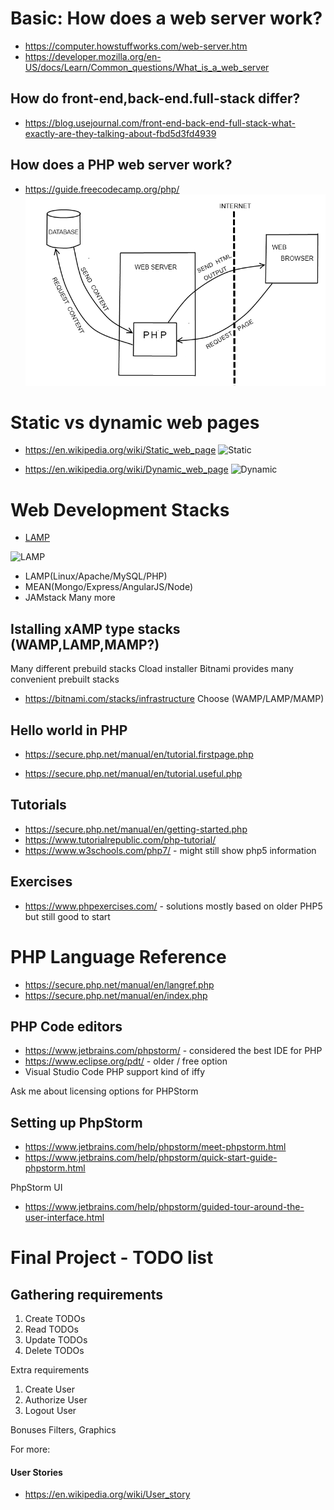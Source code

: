 # Basic: How does a web server work? 
* https://computer.howstuffworks.com/web-server.htm
* https://developer.mozilla.org/en-US/docs/Learn/Common_questions/What_is_a_web_server

## How do front-end,back-end.full-stack differ?
* https://blog.usejournal.com/front-end-back-end-full-stack-what-exactly-are-they-talking-about-fbd5d3fd4939


## How does a PHP web server work?
* https://guide.freecodecamp.org/php/
![PHP work](https://github.com/xeroxism/myImages/blob/master/FCC_guides/PHP-server-model.png?raw=true)


# Static vs dynamic web pages
* https://en.wikipedia.org/wiki/Static_web_page
![Static](https://upload.wikimedia.org/wikipedia/commons/thumb/5/57/Scheme_static_page_en.svg/750px-Scheme_static_page_en.svg.png)

* https://en.wikipedia.org/wiki/Dynamic_web_page
![Dynamic](https://upload.wikimedia.org/wikipedia/commons/thumb/4/4f/Scheme_dynamic_page_en.svg/750px-Scheme_dynamic_page_en.svg.png)

# Web Development Stacks

* [LAMP](https://en.wikipedia.org/wiki/LAMP_%28software_bundle%29)

![LAMP](https://upload.wikimedia.org/wikipedia/commons/thumb/8/82/LAMP_software_bundle.svg/600px-LAMP_software_bundle.svg.png)

* LAMP(Linux/Apache/MySQL/PHP)
* MEAN(Mongo/Express/AngularJS/Node)
* JAMstack
Many more

## Istalling xAMP type stacks (WAMP,LAMP,MAMP?)

Many different prebuild stacks
Cload installer Bitnami provides many convenient prebuilt stacks
* https://bitnami.com/stacks/infrastructure
Choose (WAMP/LAMP/MAMP)

## Hello world in PHP
* https://secure.php.net/manual/en/tutorial.firstpage.php

* https://secure.php.net/manual/en/tutorial.useful.php

## Tutorials
* https://secure.php.net/manual/en/getting-started.php
* https://www.tutorialrepublic.com/php-tutorial/
* https://www.w3schools.com/php7/ - might still show php5 information

## Exercises
* https://www.phpexercises.com/ - solutions mostly based on older PHP5 but still good to start

# PHP Language Reference
* https://secure.php.net/manual/en/langref.php
* https://secure.php.net/manual/en/index.php


## PHP Code editors
* https://www.jetbrains.com/phpstorm/ - considered the best IDE for PHP
* https://www.eclipse.org/pdt/ - older / free option
* Visual Studio Code PHP support kind of iffy

Ask me about licensing options for PHPStorm

## Setting up PhpStorm

* https://www.jetbrains.com/help/phpstorm/meet-phpstorm.html
* https://www.jetbrains.com/help/phpstorm/quick-start-guide-phpstorm.html

PhpStorm UI
* https://www.jetbrains.com/help/phpstorm/guided-tour-around-the-user-interface.html


# Final Project - TODO list

## Gathering requirements

1. Create TODOs
2. Read TODOs
3. Update TODOs
4. Delete TODOs

Extra requirements
1. Create User
2. Authorize User
3. Logout User

Bonuses
Filters, Graphics

For more:
#### User Stories
* https://en.wikipedia.org/wiki/User_story
